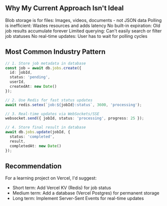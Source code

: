 ## Why My Current Approach Isn't Ideal

Blob storage is for files: Images, videos, documents - not JSON data
Polling is inefficient: Wastes resources and adds latency
No built-in expiration: Old job results accumulate forever
Limited querying: Can't easily search or filter job statuses
No real-time updates: User has to wait for polling cycles


## Most Common Industry Pattern
```typescript
// 1. Store job metadata in database
const job = await db.jobs.create({
  id: jobId,
  status: 'pending',
  userId,
  createdAt: new Date()
});

// 2. Use Redis for fast status updates
await redis.setex(`job:${jobId}:status`, 3600, 'processing');

// 3. Real-time updates via WebSockets/SSE
websocket.send({ jobId, status: 'processing', progress: 25 });

// 4. Store final result in database
await db.jobs.update(jobId, { 
  status: 'completed', 
  result,
  completedAt: new Date() 
});
```

## Recommendation 
For a learning project on Vercel, I'd suggest:
- Short term: Add Vercel KV (Redis) for job status
- Medium term: Add a database (Vercel Postgres) for permanent storage
- Long term: Implement Server-Sent Events for real-time updates